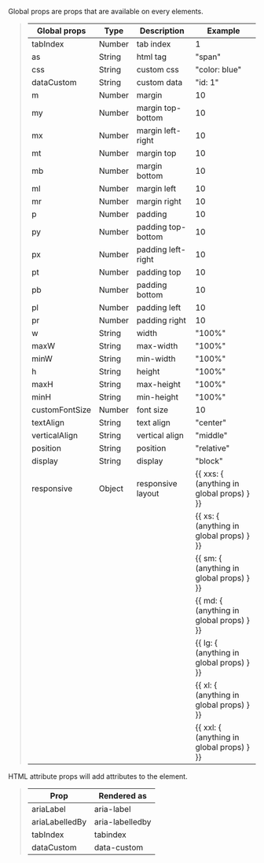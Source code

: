 Global props are props that are available on every elements.

> | Global props   | Type   | Description        | Example                                   |
> | -------------- | ------ | ------------------ | ----------------------------------------- |
> | tabIndex       | Number | tab index          | 1                                         |
> | as             | String | html tag           | "span"                                    |
> | css            | String | custom css         | "color: blue"                             |
> | dataCustom     | String | custom data        | "id: 1"                                   |
> | m              | Number | margin             | 10                                        |
> | my             | Number | margin top-bottom  | 10                                        |
> | mx             | Number | margin left-right  | 10                                        |
> | mt             | Number | margin top         | 10                                        |
> | mb             | Number | margin bottom      | 10                                        |
> | ml             | Number | margin left        | 10                                        |
> | mr             | Number | margin right       | 10                                        |
> | p              | Number | padding            | 10                                        |
> | py             | Number | padding top-bottom | 10                                        |
> | px             | Number | padding left-right | 10                                        |
> | pt             | Number | padding top        | 10                                        |
> | pb             | Number | padding bottom     | 10                                        |
> | pl             | Number | padding left       | 10                                        |
> | pr             | Number | padding right      | 10                                        |
> | w              | String | width              | "100%"                                    |
> | maxW           | String | max-width          | "100%"                                    |
> | minW           | String | min-width          | "100%"                                    |
> | h              | String | height             | "100%"                                    |
> | maxH           | String | max-height         | "100%"                                    |
> | minH           | String | min-height         | "100%"                                    |
> | customFontSize | Number | font size          | 10                                        |
> | textAlign      | String | text align         | "center"                                  |
> | verticalAlign  | String | vertical align     | "middle"                                  |
> | position       | String | position           | "relative"                                |
> | display        | String | display            | "block"                                   |
> | responsive     | Object | responsive layout  | {{ xxs: { (anything in global props) } }} |
> |                |        |                    | {{ xs: { (anything in global props) } }}  |
> |                |        |                    | {{ sm: { (anything in global props) } }}  |
> |                |        |                    | {{ md: { (anything in global props) } }}  |
> |                |        |                    | {{ lg: { (anything in global props) } }}  |
> |                |        |                    | {{ xl: { (anything in global props) } }}  |
> |                |        |                    | {{ xxl: { (anything in global props) } }} |

HTML attribute props will add attributes to the element.

> | Prop           | Rendered as     |
> | -------------- | --------------- |
> | ariaLabel      | aria-label      |
> | ariaLabelledBy | aria-labelledby |
> | tabIndex       | tabindex        |
> | dataCustom     | data-custom     |
